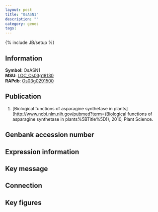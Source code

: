 ```yaml
---
layout: post
title: "OsASN1"
description: ""
category: genes
tags: 
---
```

{% include JB/setup %}

## Information
__Symbol__: OsASN1  
__MSU__: [LOC_Os03g18130](http://rice.plantbiology.msu.edu/cgi-bin/ORF_infopage.cgi?orf=LOC_Os03g18130)  
__RAPdb__: [Os03g0291500](http://rapdb.dna.affrc.go.jp/viewer/gbrowse_details/irgsp1?name=Os03g0291500)  

## Publication
1. [Biological functions of asparagine synthetase in plants](http://www.ncbi.nlm.nih.gov/pubmed?term=(Biological functions of asparagine synthetase in plants%5BTitle%5D)), 2010, Plant Science.

## Genbank accession number

## Expression information

## Key message

## Connection

## Key figures


